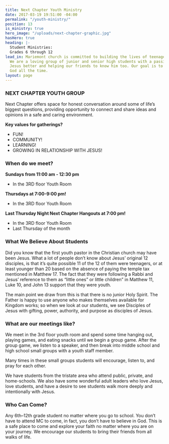 ```yaml
---
title: Next Chapter Youth Ministry
date: 2017-03-19 19:51:00 -04:00
permalink: "/youth-ministry/"
position: 13
is_ministry: true
hero_image: "/uploads/next-chapter-graphic.jpg"
hasHero: true
heading: |-
  Student Ministries:
  Grades 6 through 12
lead_in: Mariemont church is committed to building the lives of teenagers in Cincinnati.
  We are a loving group of junior and senior high students with a passion for knowing
  Jesus better and helping our friends to know him too. Our goal is to love and serve
  God all the time.
layout: page
---
```


### NEXT CHAPTER YOUTH GROUP
Next Chapter offers space for honest conversation around some of life’s biggest questions, providing opportunity to connect and share ideas and opinions in a safe and caring environment.

**Key values for gatherings?**
* FUN!
* COMMUNITY!
* LEARNING!
* GROWING IN RELATIONSHIP WITH JESUS!

### When do we meet?


**Sundays from 11:00 am - 12:30 pm**
* In the 3RD floor Youth Room



**Thursdays at 7:00-9:00 pm!**
* In the 3RD floor Youth Room



**Last Thursday Night Next Chapter Hangouts at 7:00 pm!**
* In the 3RD floor Youth Room
* Last Thursday of the month


### What We Believe About Students

Did you know that the first youth pastor in the Christian church may have been Jesus. What a lot of people don’t know about Jesus’ original 12 disciples, is that it’s quite possible 11 of the 12 of them were teenagers, or at least younger than 20 based on the absence of paying the temple tax mentioned in Matthew 17. The fact that they were following a Rabbi and Jesus’ reference to them as “little ones” or little children” in Matthew 11, Luke 10, and John 13 support that they were youth.

The main point we draw from this is that there is no junior Holy Spirit. The Father is happy to use anyone who makes themselves available for Kingdom works; so when we look at our students, we see Disciples of Jesus with gifting, power, authority, and purpose as disciples of Jesus.

### **What are our meetings like?**

We meet in the 3rd floor youth room and spend some time hanging out, playing games, and eating snacks until we begin a group game.  After the group game, we listen to a speaker, and then break into middle school and high school small groups with a youth staff member. 

Many times in these small groups students will encourage, listen to, and pray for each other.
 
We have students from the tristate area who attend public, private, and home-schools. We also have some wonderful adult leaders who love Jesus, love students, and have a desire to see students walk more deeply and intentionally with Jesus.

### **Who Can Come?**

Any 6th–12th grade student no matter where you go to school. You don’t have to attend MC to come, in fact, you don’t have to believe in God. This is a safe place to come and explore your faith no matter where you are on your journey. We encourage our students to bring their friends from all walks of life.